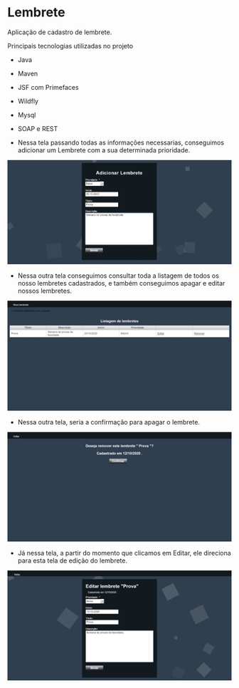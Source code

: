 # Lembrete
Aplicação de cadastro de lembrete.

Principais tecnologias utilizadas no projeto

- Java
- Maven
- JSF com Primefaces
- Wildfly
- Mysql
- SOAP e REST



- Nessa tela passando todas as informações necessarias, conseguimos adicionar um Lembrete com a sua determinada prioridade. 
<img src=imagens_aplicacao/adicionar_lembrete.JPG />

- Nessa outra tela conseguimos consultar toda a  listagem de todos os nosso lembretes cadastrados, e também conseguimos apagar e editar nossos lembretes. 
<img src=imagens_aplicacao/listagem_lembrete.JPG />

- Nessa outra tela, seria a confirmação para apagar o lembrete.
<img src=imagens_aplicacao/apagar_lembrete.JPG />

- Já nessa tela, a partir do momento que clicamos em Editar, ele direciona para esta tela de edição do lembrete.
<img src=imagens_aplicacao/editar_lembrete.JPG />
